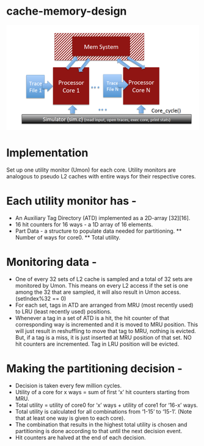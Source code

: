 # cache-memory-design
![alt text](https://github.com/rakeshBelagali/cache-memory-design/blob/master/Screen%20Shot%202018-01-02%20at%207.31.32%20PM.png)

# Implementation

Set up one utility monitor (Umon) for each core.
Utility monitors are analogous to pseudo L2 caches with entire ways for their respective cores.
# Each utility monitor has -
* An Auxiliary Tag Directory (ATD) implemented as a 2D-array [32][16].
* 16 hit counters for 16 ways - a 1D array of 16 elements.
* Part Data - a structure to populate data needed for partitioning.
** Number of ways for core0.
** Total utility.
# Monitoring data - 
* One of every 32 sets of L2 cache is sampled and a total of 32 sets are monitored by Umon. This means on every L2 access if the set is one among the 32 that are sampled, it will also result in Umon access. (setIndex%32 == 0)
* For each set, tags in ATD are arranged from MRU (most recently used) to LRU (least recently used) positions.
* Whenever a tag in a set of ATD is a hit, the hit counter of that corresponding way is incremented and it is moved to MRU position. This will just result in reshuffling to move that tag to MRU, nothing is evicted.
But, if a tag is a miss, it is just inserted at MRU position of that set. NO hit counters are incremented. Tag in LRU position will be evicted.
# Making the partitioning decision -
* Decision is taken every few million cycles.
* Utility of a core for x ways = sum of first ‘x’ hit counters starting from MRU.
* Total utility =  utility of core0 for ‘x’ ways + utility of core1 for ‘16-x’ ways.
* Total utility is calculated for all combinations from ‘1-15’ to ‘15-1’. (Note that at least one way is given to each core).
* The combination that results in the highest total utility is chosen and partitioning is done according to that until the next decision event.
* Hit counters are halved at the end of each decision.
